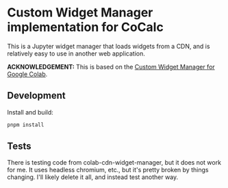 # Custom Widget Manager implementation for CoCalc

This is a Jupyter widget manager that loads widgets from a CDN, and is relatively
easy to use in another web application.

**ACKNOWLEDGEMENT:** This is based on the [Custom Widget Manager for Google Colab](https://github.com/googlecolab/colab-cdn-widget-manager).

## Development

Install and build:

```sh
pnpm install
```

## Tests

There is testing code from colab-cdn-widget-manager, but it does not work for me. It uses headless chromium, etc., but it's pretty broken by things changing. I'll likely delete it all, and instead test another way.
